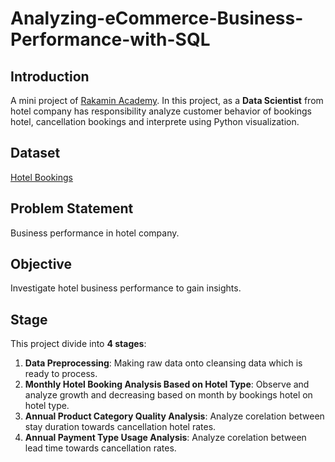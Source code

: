 # **Analyzing-eCommerce-Business-Performance-with-SQL**

## **Introduction**
A mini project of [Rakamin Academy](https://www.rakamin.com/). In this project, as a **Data Scientist** from hotel company has responsibility analyze customer behavior of bookings hotel, cancellation bookings and interprete using Python visualization.

## **Dataset**
[Hotel Bookings](https://github.com/bagusganjarl/hotel-business/blob/7d63a180c4a151c8b22b177eafae24d047ca383f/hotel_bookings_data.csv)

## **Problem Statement**
Business performance in hotel company.

## **Objective**
Investigate hotel business performance to gain insights.

## **Stage**
This project divide into **4 stages**:
1. **Data Preprocessing**: Making raw data onto cleansing data which is ready to process.
2. **Monthly Hotel Booking Analysis Based on Hotel Type**: Observe and analyze growth and decreasing based on month by bookings hotel on hotel type.
3. **Annual Product Category Quality Analysis**: Analyze corelation between stay duration towards cancellation hotel rates.
4. **Annual Payment Type Usage Analysis**: Analyze corelation between lead time towards cancellation rates. 
